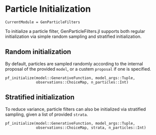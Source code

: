 # Particle Initialization

```@meta
CurrentModule = GenParticleFilters
```

To initialize a particle filter, GenParticleFilters.jl supports both regular initialization via simple random sampling and stratified initialization.

## Random initialization

By default, particles are sampled randomly according to the internal proposal of the provided `model`, or a custem `proposal` if one is specified.

```@docs
pf_initialize(model::GenerativeFunction, model_args::Tuple,
              observations::ChoiceMap, n_particles::Int)
```

## Stratified initialization

To reduce variance, particle filters can also be initialized via stratified sampling, given a list of provided `strata`.

```@docs
pf_initialize(model::GenerativeFunction, model_args::Tuple,
              observations::ChoiceMap, strata, n_particles::Int)
```

